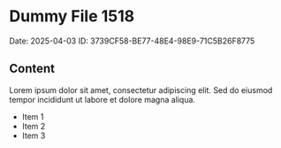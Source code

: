 # Dummy File 1518

Date: 2025-04-03
ID: 3739CF58-BE77-48E4-98E9-71C5B26F8775

## Content

Lorem ipsum dolor sit amet, consectetur adipiscing elit.
Sed do eiusmod tempor incididunt ut labore et dolore magna aliqua.

* Item 1
* Item 2
* Item 3

